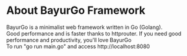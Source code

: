 # About BayurGo Framework

BayurGo is a minimalist web framework written in Go (Golang). 
<br>Good performance and is faster thanks to httprouter. If you need good performance and productivity, you'll love BayurGo<br>
To run "go run main.go" and access http://localhost:8080
